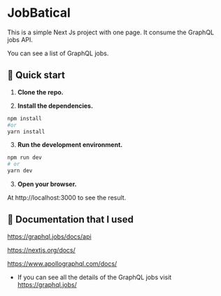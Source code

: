 # JobBatical

This is a simple Next Js project with one page. It consume the GraphQL jobs API.

You can see a list of GraphQL jobs.

## 🚅  Quick start

1. **Clone the repo.**

2.  **Install the dependencies.**
```bash
npm install
#or
yarn install
```
3.  **Run the development environment.**

```bash
npm run dev
# or
yarn dev
```
3.  **Open your browser.**

At http://localhost:3000 to see the result.

## 🔎 Documentation that I used

https://graphql.jobs/docs/api

https://nextjs.org/docs/

https://www.apollographql.com/docs/

* If you can see all the details of the GraphQL jobs visit https://graphql.jobs/

